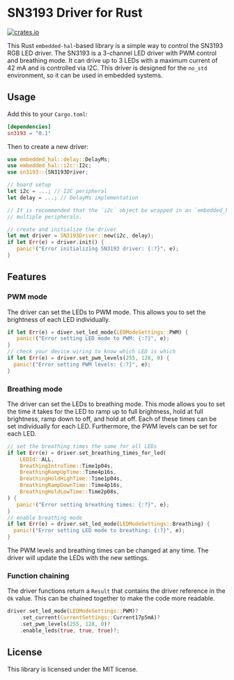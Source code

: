 # SN3193 Driver for Rust
[![crates.io](https://img.shields.io/crates/v/sn3193.svg)](https://crates.io/crates/sn3193)
<!-- cargo-sync-readme start -->

This Rust `embedded-hal`-based library is a simple way to control the SN3193 RGB LED driver.
The SN3193 is a 3-channel LED driver with PWM control and breathing mode. It can drive up to
3 LEDs with a maximum current of 42 mA and is controlled via I2C. This driver is designed for the
`no_std` environment, so it can be used in embedded systems.
## Usage
Add this to your `Cargo.toml`:
```toml
[dependencies]
sn3193 = "0.1"
```
Then to create a new driver:
```rust
use embedded_hal::delay::DelayMs;
use embedded_hal::i2c::I2c;
use sn3193::{SN3193Driver;

// board setup
let i2c = ...; // I2C peripheral
let delay = ...; // DelayMs implementation

// It is recommended that the `i2c` object be wrapped in an `embedded_hal_bus::i2c::CriticalSectionDevice` so that it can be shared between
// multiple peripherals.

// create and initialize the driver
let mut driver = SN3193Driver::new(i2c, delay);
if let Err(e) = driver.init() {
   panic!("Error initializing SN3193 driver: {:?}", e);
}
```
## Features
### PWM mode
The driver can set the LEDs to PWM mode. This allows you to set the brightness of each LED individually.
```rust
if let Err(e) = diver.set_led_mode(LEDModeSettings::PWM) {
   panic!("Error setting LED mode to PWM: {:?}", e);
}
// check your device wiring to know which LED is which
if let Err(e) = driver.set_pwm_levels(255, 128, 0) {
  panic!("Error setting PWM levels: {:?}", e);
}
```
### Breathing mode
The driver can set the LEDs to breathing mode. This mode allows you to set the time it takes for the LED to
ramp up to full brightness, hold at full brightness, ramp down to off, and hold at off. Each of these times
can be set individually for each LED. Furthermore, the PWM levels can be set for each LED.
```rust
// set the breathing times the same for all LEDs
if let Err(e) = driver.set_breathing_times_for_led(
    LEDId::ALL,
    BreathingIntroTime::Time1p04s,
    BreathingRampUpTime::Time4p16s,
    BreathingHoldHighTime::Time1p04s,
    BreathingRampDownTime::Time4p16s,
    BreathingHoldLowTime::Time2p08s,
) {
   panic!("Error setting breathing times: {:?}", e);
}
// enable breathing mode
if let Err(e) = driver.set_led_mode(LEDModeSettings::Breathing) {
  panic!("Error setting LED mode to breathing: {:?}", e);
}
```
The PWM levels and breathing times can be changed at any time. The driver will update the LEDs with the new settings.

### Function chaining
The driver functions return a `Result` that contains the driver reference in the `Ok` value. This
can be chained together to make the code more readable.
```rust
driver.set_led_mode(LEDModeSettings::PWM)?
    .set_current(CurrentSettings::Current17p5mA)?
    .set_pwm_levels(255, 128, 0)?
    .enable_leds(true, true, true)?;
```
## License
This library is licensed under the MIT license.

<!-- cargo-sync-readme end -->